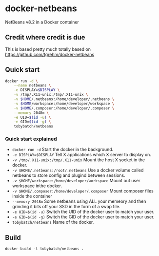 # docker-netbeans

NetBeans v8.2 in a Docker container

## Credit where credit is due

This is based pretty much totally based on https://github.com/fgrehm/docker-netbeans

## Quick start

```sh
docker run -d \
    --name netbeans \
    -e DISPLAY=$DISPLAY \
    -v /tmp/.X11-unix:/tmp/.X11-unix \
    -v $HOME/.netbeans:/home/developer/.netbeans \
    -v $HOME/workspace:/home/developer/workspace \
    -v $HOME/.composer:/home/developer/.composer \
    --memory 2048m \
    -e UID=$(id -u) \
    -e GID=$(id -g) \
    tobybatch/netbeans
```

### Quick start explained

 * ```docker run -d``` Start the docker in the background.
 * ```-e DISPLAY=$DISPLAY```  Tell X applications which X server to display on.
 * ```-v /tmp/.X11-unix:/tmp/.X11-unix```  Mount the host X socket in the docker.
 * ```-v $HOME/.netbeans:/root/.netbeans``` Use a docker volume called netbeans to store config and plugind between sessions.
 * ```-v $HOME/workspace:/home/developer/workspace```  Mount out user workspace inthe docker.
 * ```-v $HOME/.composer:/home/developer/.composer``` Mount composer files inside the container
 * ```--memory 2048m```  Some netbeans using ALL your memeory and then grinding it bits off your SSD in the form of a swap file.
 * ```-e UID=$(id -u)```  Switch the UID of the docker user to match your user.
 * ```-e GID=$(id -g)``` Switch the GID of the docker user to match your user. 
 * ```tobybatch/netbeans``` Name of the docker.

## Build

    docker build -t tobybatch/netbeans . 

